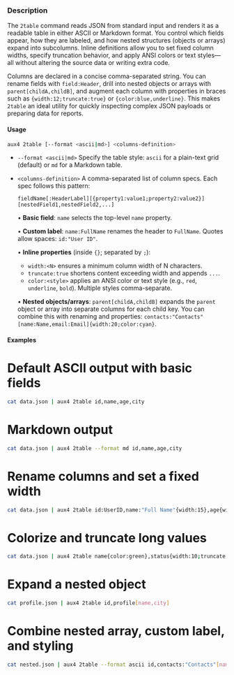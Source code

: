 ### Description

The `2table` command reads JSON from standard input and renders it as a readable table in either ASCII or Markdown format. You control which fields appear, how they are labeled, and how nested structures (objects or arrays) expand into subcolumns. Inline definitions allow you to set fixed column widths, specify truncation behavior, and apply ANSI colors or text styles—all without altering the source data or writing extra code.

Columns are declared in a concise comma-separated string. You can rename fields with `field:Header`, drill into nested objects or arrays with `parent[childA,childB]`, and augment each column with properties in braces such as `{width:12;truncate:true}` or `{color:blue,underline}`. This makes `2table` an ideal utility for quickly inspecting complex JSON payloads or preparing data for reports.

#### Usage

```bash
aux4 2table [--format <ascii|md>] <columns-definition>
```

- `--format <ascii|md>`
  Specify the table style: `ascii` for a plain-text grid (default) or `md` for a Markdown table.

- `<columns-definition>`
  A comma-separated list of column specs. Each spec follows this pattern:

  ```text
  fieldName[:HeaderLabel][{property1:value1;property2:value2}][nestedField1,nestedField2,...]
  ```

  • **Basic field**: `name` selects the top-level `name` property.

  • **Custom label**: `name:FullName` renames the header to `FullName`. Quotes allow spaces: `id:"User ID"`.

  • **Inline properties** (inside `{}`;
  separated by `;`):
  - `width:<N>` ensures a minimum column width of N characters.
  - `truncate:true` shortens content exceeding width and appends `...`.
  - `color:<style>` applies an ANSI color or text style (e.g., `red`, `underline`, `bold`). Multiple styles comma-separate.

  • **Nested objects/arrays**: `parent[childA,childB]` expands the `parent` object or array into separate columns for each child key. You can combine this with renaming and properties: `contacts:"Contacts"[name:Name,email:Email]{width:20;color:cyan}`.

#### Examples

# Default ASCII output with basic fields

```bash
cat data.json | aux4 2table id,name,age,city
```

# Markdown output

```bash
cat data.json | aux4 2table --format md id,name,age,city
```

# Rename columns and set a fixed width

```bash
cat data.json | aux4 2table id:UserID,name:"Full Name"{width:15},age{width:4}
```

# Colorize and truncate long values

```bash
cat data.json | aux4 2table name{color:green},status{width:10;truncate:true}
```

# Expand a nested object

```bash
cat profile.json | aux4 2table id,profile[name,city]
```

# Combine nested array, custom label, and styling

```bash
cat nested.json | aux4 2table --format ascii id,contacts:"Contacts"[name:"Name",email:"Email",role]{width:25;color:blue}
```
